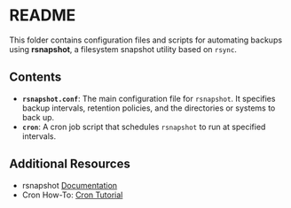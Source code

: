 

# README

This folder contains configuration files and scripts for automating backups using **rsnapshot**, a filesystem snapshot utility based on `rsync`.

## Contents

- **`rsnapshot.conf`**: The main configuration file for `rsnapshot`. It specifies backup intervals, retention policies, and the directories or systems to back up.
- **`cron`**: A cron job script that schedules `rsnapshot` to run at specified intervals.

## Additional Resources

- rsnapshot [Documentation](http://rsnapshot.org/) 
- Cron How-To: [Cron Tutorial](https://help.ubuntu.com/community/CronHowto)